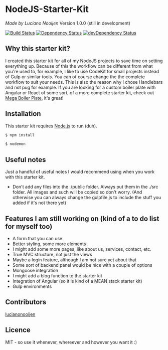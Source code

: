 # NodeJS-Starter-Kit
_Made by Luciano Nooijen_
Version 1.0.0 (still in development)

[![Build Status](https://travis-ci.org/lucianonooijen/NodeJS-Starter-Kit.svg?branch=master)](https://travis-ci.org/lucianonooijen/NodeJS-Starter-Kit) 
[![Dependency Status](https://david-dm.org/lucianonooijen/NodeJS-Starter-Kit.svg)](https://david-dm.org/lucianonooijen/NodeJS-Starter-Kit)
[![devDependency Status](
https://david-dm.org/lucianonooijen/NodeJS-Starter-Kit/dev-status.svg)](https://david-dm.org/lucianonooijen/NodeJS-Starter-Kit#info=devDependencies)

## Why this starter kit?
I created this starter kit for all of my NodeJS projects to save time on setting everything up. Because of this the workflow can be different from what you're used to, for example, I like to use CodeKit for small projects instead of Gulp or similar tools. You can of course change the the complete workflow to suit your needs. This is also the reason why I chose Handlebars and not pug for example. If you are looking for a custom boiler plate with Angular or React of some sort, of a more complete starter kit, check out [Mega Boiler Plate](http://megaboilerplate.com/), it's great!

## Installation
This starter kit requires [Node.js](https://nodejs.org/) to run (duh).
```sh
$ npm install
```
```sh
$ nodemon
```

## Useful notes
Just a handful of useful notes I would recommend using when you work with this starter kit.
* Don't add any files into the ./public folder. Always put them in the ./src folder. All images and such will be copied so don't worry. (And otherwise you can always change the gulpfile.js to include the stuff you added if it's not there yet)

## Features I am still working on (kind of a to do list for myself too)
* A form that you can use
* Better styling, some more elements
* I might add some more pages, like about us, services, contact, etc.
* True MVC structure, not just the views
* Maybe a login feature, although I am not sure yet about that
* Some sort of backend panel would be nice with a couple of options
* Mongoose integration
* I might add a blog function to the starter kit
* Integration of Angular (so it is kind of a MEAN stack starter kit)
* Gulp environments

## Contributors
[lucianonooijen](https://github.com/lucianonooijen/)

## Licence
MIT - so use it whenever, whereever and however you want it :)
